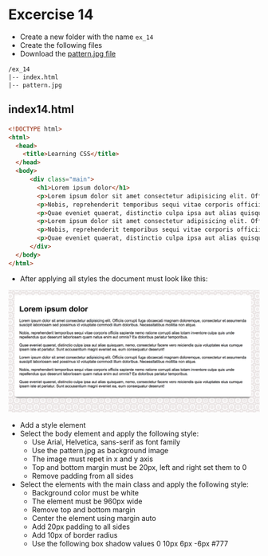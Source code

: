 # Excercise 14

* Create a new folder with the name `ex_14`
* Create the following files
* Download the [pattern.jpg file](./images/pattern.jpg)

```
/ex_14 
|-- index.html
|-- pattern.jpg
```

## index14.html
```html
<!DOCTYPE html>
<html>
  <head>
    <title>Learning CSS</title>
  </head>
  <body>
      <div class="main">
        <h1>Lorem ipsum dolor</h1>
        <p>Lorem ipsum dolor sit amet consectetur adipisicing elit. Officiis corrupti fuga obcaecati magnam doloremque, consectetur et assumenda suscipit laboriosam sed possimus id voluptate commodi illum doloribus. Necessitatibus mollitia non atque.</p>
        <p>Nobis, reprehenderit temporibus sequi vitae corporis officiis sapiente nemo ratione corrupti alias totam inventore culpa quis unde repellendus quo deserunt laboriosam quam natus enim aut omnis? Ea doloribus pariatur temporibus.</p>
        <p>Quae eveniet quaerat, distinctio culpa ipsa aut alias quisquam, nemo, consectetur facere vero reiciendis quia voluptates eius cumque ipsam iste at pariatur. Sunt accusantium magni eveniet ea, eum consequatur deserunt!</p>  
        <p>Lorem ipsum dolor sit amet consectetur adipisicing elit. Officiis corrupti fuga obcaecati magnam doloremque, consectetur et assumenda suscipit laboriosam sed possimus id voluptate commodi illum doloribus. Necessitatibus mollitia non atque.</p>
        <p>Nobis, reprehenderit temporibus sequi vitae corporis officiis sapiente nemo ratione corrupti alias totam inventore culpa quis unde repellendus quo deserunt laboriosam quam natus enim aut omnis? Ea doloribus pariatur temporibus.</p>
        <p>Quae eveniet quaerat, distinctio culpa ipsa aut alias quisquam, nemo, consectetur facere vero reiciendis quia voluptates eius cumque ipsam iste at pariatur. Sunt accusantium magni eveniet ea, eum consequatur deserunt!</p>  
      </div>
  </body>
</html>
```

* After applying all styles the document must look like this:

![Ex 14](./results/ex_14.png)

* Add a style element
* Select the body element and apply the following style:
  * Use Arial, Helvetica, sans-serif as font family
  * Use the pattern.jpg as background image
  * The image must repet in x and y axis
  * Top and bottom margin must be 20px, left and right set them to 0
  * Remove padding from all sides
* Select the elements with the main class and apply the following style:
  * Background color must be white
  * The element must be 960px wide
  * Remove top and bottom margin
  * Center the element using margin auto
  * Add 20px padding to all sides
  * Add 10px of border radius
  * Use the following box shadow values 0 10px 6px -6px #777